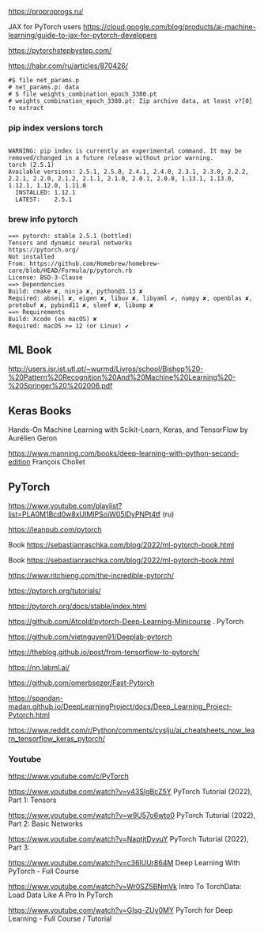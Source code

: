 https://proproprogs.ru/

JAX for PyTorch users
https://cloud.google.com/blog/products/ai-machine-learning/guide-to-jax-for-pytorch-developers

https://pytorchstepbystep.com/

https://habr.com/ru/articles/870426/
```
#$ file net_params.p
# net_params.p: data
# $ file weights_combination_epoch_3380.pt
# weights_combination_epoch_3380.pt: Zip archive data, at least v?[0] to extract
```

### pip index versions torch
```

WARNING: pip index is currently an experimental command. It may be removed/changed in a future release without prior warning.
torch (2.5.1)
Available versions: 2.5.1, 2.5.0, 2.4.1, 2.4.0, 2.3.1, 2.3.0, 2.2.2, 2.2.1, 2.2.0, 2.1.2, 2.1.1, 2.1.0, 2.0.1, 2.0.0, 1.13.1, 1.13.0, 1.12.1, 1.12.0, 1.11.0
  INSTALLED: 1.12.1
  LATEST:    2.5.1
```

### brew info pytorch
```
==> pytorch: stable 2.5.1 (bottled)
Tensors and dynamic neural networks
https://pytorch.org/
Not installed
From: https://github.com/Homebrew/homebrew-core/blob/HEAD/Formula/p/pytorch.rb
License: BSD-3-Clause
==> Dependencies
Build: cmake ✘, ninja ✘, python@3.13 ✘
Required: abseil ✘, eigen ✘, libuv ✘, libyaml ✔, numpy ✘, openblas ✘, protobuf ✘, pybind11 ✘, sleef ✘, libomp ✘
==> Requirements
Build: Xcode (on macOS) ✘
Required: macOS >= 12 (or Linux) ✔
```

## ML Book

http://users.isr.ist.utl.pt/~wurmd/Livros/school/Bishop%20-%20Pattern%20Recognition%20And%20Machine%20Learning%20-%20Springer%20%202006.pdf 

## Keras Books
Hands-On Machine Learning with Scikit-Learn, Keras, and TensorFlow by Aurélien Geron

https://www.manning.com/books/deep-learning-with-python-second-edition François Chollet


## PyTorch

https://www.youtube.com/playlist?list=PLA0M1Bcd0w8xUIMIPSoiW05lDyPNPt4tf (ru)

https://leanpub.com/pytorch

Book https://sebastianraschka.com/blog/2022/ml-pytorch-book.html

Book https://sebastianraschka.com/blog/2022/ml-pytorch-book.html

https://www.ritchieng.com/the-incredible-pytorch/

https://pytorch.org/tutorials/

https://pytorch.org/docs/stable/index.html

https://github.com/Atcold/pytorch-Deep-Learning-Minicourse . PyTorch

https://github.com/vietnguyen91/Deeplab-pytorch

https://theblog.github.io/post/from-tensorflow-to-pytorch/

https://nn.labml.ai/

https://github.com/omerbsezer/Fast-Pytorch

https://spandan-madan.github.io/DeepLearningProject/docs/Deep_Learning_Project-Pytorch.html

<https://www.reddit.com/r/Python/comments/cyslju/ai_cheatsheets_now_learn_tensorflow_keras_pytorch/>

### Youtube

https://www.youtube.com/c/PyTorch

https://www.youtube.com/watch?v=v43SlgBcZ5Y PyTorch Tutorial (2022), Part 1: Tensors

https://www.youtube.com/watch?v=w9U57o6wto0 PyTorch Tutorial (2022), Part 2: Basic Networks

https://www.youtube.com/watch?v=NaptjtDyvuY PyTorch Tutorial (2022), Part 3:

https://www.youtube.com/watch?v=c36lUUr864M Deep Learning With PyTorch - Full Course

https://www.youtube.com/watch?v=Wr0SZ5BNmVk Intro To TorchData: Load Data Like A Pro In PyTorch

https://www.youtube.com/watch?v=GIsg-ZUy0MY PyTorch for Deep Learning - Full Course / Tutorial


 
